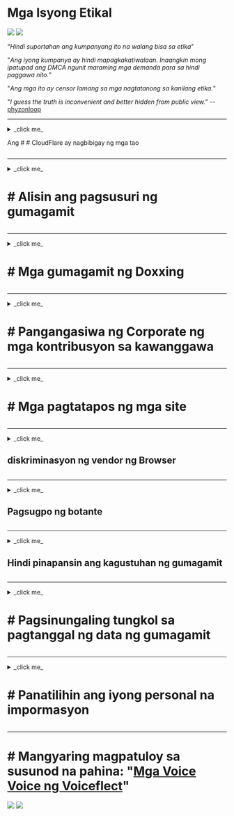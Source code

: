 # Mga Isyong Etikal

![](https://codeberg.org/crimeflare/cloudflare-tor/media/branch/master/image/itsreallythatbad.jpg)
![](https://codeberg.org/crimeflare/cloudflare-tor/media/branch/master/image/telegram/c81238387627b4bfd3dcd60f56d41626.jpg)

"_Hindi suportahan ang kumpanyang ito na walang bisa sa etika_"

"_Ang iyong kumpanya ay hindi mapagkakatiwalaan. Inaangkin mong ipatupad ang DMCA ngunit maraming mga demanda para sa hindi paggawa nito._"

"_Ang mga ito ay censor lamang sa mga nagtatanong sa kanilang etika._"

"_I guess the truth is inconvenient and better hidden from public view._" -- [phyzonloop](https://twitter.com/phyzonloop)


---


<details>
<summary> _click me_

Ang # # CloudFlare ay nagbibigay ng mga tao
</summary>


Ang Cloudflare ay nagpapadala ng mga email ng spam sa mga hindi gumagamit ng Cloudflare.

- Magpadala lamang ng mga email sa mga tagasuskribi na sumali
- Kapag sinabi ng gumagamit na "itigil", pagkatapos ay ihinto ang pagpapadala ng email

Ito ay simple. Ngunit walang pakialam si Cloudflare.
Sinabi ni Cloudflare gamit ang kanilang serbisyo [maaaring ihinto ang lahat ng mga spammer o mga umaatake](https://support.cloudflare.com/hc/en-us/articles/200170066-Will-activating-Cloudflare-stop-all-spammers-or-attackers- ).
Paano natin mapipigilan ang _Cloudflare spammers_ nang hindi nag-activate ng Cloudflare?


![](https://codeberg.org/crimeflare/cloudflare-tor/media/branch/master/image/cfspam01.jpg)
![](https://codeberg.org/crimeflare/cloudflare-tor/media/branch/master/image/cfspam03.jpg)
![](https://codeberg.org/crimeflare/cloudflare-tor/media/branch/master/image/cfspam02.jpg)
![](https://codeberg.org/crimeflare/cloudflare-tor/media/branch/master/image/cfspambrittany.jpg)
![](https://codeberg.org/crimeflare/cloudflare-tor/media/branch/master/image/cfspamtwtr.jpg)

</details>

---

<details>
<summary> _click me_

# # Alisin ang pagsusuri ng gumagamit
</summary>


Ang sensor ng Cloudflare [negatibong mga pagsusuri](https://web.archive.org/web/20191116004046/https://www.trustpilot.com/reviews/5aa6ee0ed5a5700a7c8cf853). Kung nag-post ka ng _anti-Cloudflare_ text sa Twitter, mayroon kang isang pagkakataon na makakuha ng isang [tugon](https://twitter.com/CloudflareHelp/status/1126051764917145601) mula sa [empleyado ng Cloudflare](cloudflare_inc/cloudflare_members.txt) kasama ang "_[Hindi, hindi](PEOPLE.md) _ "mensahe. Kung nag-post ka ng negatibong pagsusuri sa anumang site ng pagsusuri, susubukan nilang [censor](https://twitter.com/phyzonloop/status/1178836176985366529) [ito](https://twitter.com/dxgl_org/status/1178722159432220672 ).


![](https://codeberg.org/crimeflare/cloudflare-tor/media/branch/master/image/cfcenrev_01.jpg)
![](https://codeberg.org/crimeflare/cloudflare-tor/media/branch/master/image/cfcenrev_02.jpg)
![](https://codeberg.org/crimeflare/cloudflare-tor/media/branch/master/image/cfcenrev_03.jpg)

</details>

---

<details>
<summary> _click me_

# # Mga gumagamit ng Doxxing
</summary>


Ang Cloudflare ay may napakalaking [problema sa panliligalig](https://web.archive.org/web/20171024040313/http://www.businessinsider.com/cloudflare-ceo-suggests-people-who-report-online-abuse-use -fake-names-2017-5).
Cloudflare [nagbabahagi ng personal na impormasyon](https://archive.ph/ePdvi) ng mga [sino](https://twitter.com/ZJemptv/status/898299709634248704) [magreklamo](https://twitter.com/TinyPirate/katayuan/554718958176067584) [tungkol](https://twitter.com/remembrancermx/status/1010329041235148802) [host](https://twitter.com/Bridaguy/status/915003769280172037) [mga site](https://twitter .com/HelloAndrew/katayuan/897260208845500416). Minsan hiniling nila sa iyo na magbigay
ang iyong totoong ID. Kung hindi mo nais na mai-harassed, [assaulted](https://twitter.com/NiteShade925/status/1158469203420205056), [swatted](https://boingboing.net/2015/0/19/invasion-boards -set-out-to-rui.html) o [pinatay](https://twitter.com/RusEmbUSA/status/1187363092793040901), mas mahusay mong lumayo sa mga website ng Cloudflared.


![](https://codeberg.org/crimeflare/cloudflare-tor/media/branch/master/image/cfdox_what.jpg)
![](https://codeberg.org/crimeflare/cloudflare-tor/media/branch/master/image/cfdox_swat.jpg)
![](https://codeberg.org/crimeflare/cloudflare-tor/media/branch/master/image/cfdox_kill.jpg)
![](https://codeberg.org/crimeflare/cloudflare-tor/media/branch/master/image/cfdox_threat.jpg)
![](https://codeberg.org/crimeflare/cloudflare-tor/media/branch/master/image/cfdox_dox.jpg)
![](https://codeberg.org/crimeflare/cloudflare-tor/media/branch/master/image/cfdox_ex1.jpg)
![](https://codeberg.org/crimeflare/cloudflare-tor/media/branch/master/image/cfdox_ex2.jpg)

</details>

---

<details>
<summary> _click me_

# # Pangangasiwa ng Corporate ng mga kontribusyon sa kawanggawa
</summary>


Ang CloudFlare ay [nagtatanong](https://web.archive.org/web/20191112033605/https://opencollective.com/cloudflarecollective#section-about) para sa mga kontribusyon sa kawanggawa. Nakatatakot na ang isang Amerikanong korporasyon ay hihilingin sa kawanggawa kasama ang mga non-profit na organisasyon na may magagandang dahilan. Kung gusto mo [hadlangan ang mga tao o pag-aaksaya ng oras ng ibang tao](PEOPLE.md), baka gusto mong mag-order ng ilang mga pizza para sa mga empleyado ng Cloudflare.


![](https://codeberg.org/crimeflare/cloudflare-tor/media/branch/master/image/cfdonate.jpg)

</details>

---

<details>
<summary> _click me_

# # Mga pagtatapos ng mga site
</summary>


Ano ang gagawin mo kung bumaba ang iyong site _suddenly_? Mayroong mga ulat na ang Cloudflare ay [nagtatanggal](https://twitter.com/stefan_eady/status/1126033791267426304) [user's](https://twitter.com/derivativeburke/status/903755267053117440) [pagsasaayos](https://twitter.com/lordscarlet/status/1046785164792205314) o [paghinto ng serbisyo nang walang anumang babala](https://twitter.com/svolentin/status/1227324408475344896), [tahimik](https://twitter.com/BlnaryMlke/status/1194339461984854018). Iminumungkahi namin na makahanap ka ng [mas mahusay na provider](what-to-do.md).

![](https://codeberg.org/crimeflare/cloudflare-tor/media/branch/master/image/cftmnt.jpg)

</details>

---

<details>
<summary> _click me_

## diskriminasyon ng vendor ng Browser
</summary>


Nagbibigay ang CloudFlare ng higit na kagustuhan sa paggamot sa mga gumagamit ng Firefox habang nagbibigay ng pagalit na paggamot sa mga gumagamit ng hindi Tor-Browser sa Tor.
Ang mga gumagamit ng Tor na nararapat na tumanggi na magpatupad ng di-libreng javascript ay nakakatanggap din ng pagalit na paggamot.
Ang pagkakapantay-pantay na pag-access na ito ay isang pag-abuso sa neutrality sa network at isang pag-abuso sa kapangyarihan.

![](https://codeberg.org/crimeflare/cloudflare-tor/media/branch/master/image/browdifftbcx.gif)

- Kaliwa: `Tor Browser`, Kanan:` Chrome`. Parehong IP address.

![](https://codeberg.org/crimeflare/cloudflare-tor/media/branch/master/image/browserdiff.jpg)

- Kaliwa: `[Tor Browser] Pinapagana ang Javascript, Pinagana ang Cookie
- Kanan: `[Chrome] Pinapagana ang Javascript, Hindi Pinapagana ang Cookie

![](https://codeberg.org/crimeflare/cloudflare-tor/media/branch/master/image/cfsiryoublocked.jpg)

- QuteBrowser (menor de edad na browser) nang walang Tor (Clearnet IP)

| *** Browser *** | *** Pag-access sa paggamot *** |
| --- | --- |
| Tor Browser (pinagana ang Javascript) | pinapayagan ang pag-access |
| Firefox (pinagana ang Javascript) | pag-access ay hinamak |
| Chromium (pinagana ang Javascript) | pag-access ng hinamak (itinulak ang Google reCAPTCHA) |
| Chromium o Firefox (Hindi pinagana ang Javascript) | tinanggihan ang pag-access (itinulak * basag * reCAPTCHA ng Google) |
| Chromium o Firefox (hindi pinagana ng Cookie) | pag-access tinanggihan |
| QuteBrowser | tinanggihan ang pag-access |
| lynx | pag-access tinanggihan |
| w3m | tinanggihan ang pag-access |
| wget | tinanggihan ang pag-access |


"_Bakit hindi gumamit ng pindutan ng Audio upang malutas ang madaling hamon? _"

Oo, mayroong isang pindutan ng audio, ngunit _always_ [hindi gumagana sa Tor](https://trac.torproject.org/projects/tor/ticket/23840). Makakakuha ka ng mensaheng ito kapag na-click mo ito:

```
Subukan ulit mamaya
Ang iyong computer o network ay maaaring magpadala ng mga awtomatikong query.
Upang maprotektahan ang aming mga gumagamit, hindi namin ma-proseso ang iyong kahilingan ngayon.
Para sa karagdagang mga detalye bisitahin ang aming pahina ng tulong
```

</details>

---

<details>
<summary> _click me_

## Pagsugpo ng botante
</summary>


Ang mga botante sa estado ng US ay nagparehistro upang bumoto sa wakas sa pamamagitan ng website ng kalihim ng estado sa estado ng kanilang tirahan.
Ang mga tanggapan ng sekretaryo ng kontrolado ng Republikano ay nakikibahagi sa pagsugpo sa botante sa pamamagitan ng pag-prox ng website ng sekretarya ng estado sa pamamagitan ng Cloudflare.
Ang pagalit sa Cloudflare ng mga gumagamit ng Tor, ang posisyon ng MITM bilang isang sentralisadong pandaigdigang punto ng pagsubaybay, at ang nakapipinsalang papel sa pangkalahatang
nagagawang mag-atubiling magrehistro ang mga prospective na botante. Ang mga liberal sa partikular ay may posibilidad na yakapin ang privacy. Kinokolekta ng mga form sa pagpaparehistro ng botante ang sensitibong impormasyon tungkol sa pampulitika na nakahilig sa botante, personal na pisikal na address, numero ng seguridad sa lipunan, at petsa ng kapanganakan.
Karamihan sa mga estado ay gumagawa lamang ng isang subset ng impormasyong ito na magagamit ng publiko, ngunit nakikita ng Cloudflare ang *** lahat ng impormasyon na iyon kapag may nagrerehistro na bumoto.

Tandaan na ang pagrerehistro ng papel ay hindi nakakagid sa Cloudflare dahil ang sekretarya ng mga kawani ng entry sa data ng estado ay malamang na gagamitin ang
Cloudflare website upang maipasok ang data.

![](https://codeberg.org/crimeflare/cloudflare-tor/media/branch/master/image/cfvotm_01.jpg)
!

- Ang Change.org ay isang tanyag na website para sa pangangalap ng mga boto at kumilos. "Ang mga tao sa lahat ng dako ay nagsisimula mga kampanya, pagpapakilos ng mga tagasuporta, at nagtatrabaho sa mga gumagawa ng desisyon upang magmaneho ng mga solusyon.](https://web.archive.org/web/20200206120027/https://www.change.org/about)"
Sa kasamaang palad, maraming mga tao ay hindi maaaring tingnan ang change.org nang dahil sa agresibong filter ng Cloudflare. Pinigilan sila mula sa paglagda sa petisyon, kaya hindi kasama ang mga ito mula sa isang demokratikong proseso. Ang paggamit ng iba pang platform na hindi cloudflared tulad ng [OpenPetition](https://www.openpetition.eu/content/about_us) ay tumutulong sa paglutas ng problema.

![](https://codeberg.org/crimeflare/cloudflare-tor/media/branch/master/image/changeorgasn.jpg)
![](https://codeberg.org/crimeflare/cloudflare-tor/media/branch/master/image/changeorgtor.jpg)

- Ang Cloudflare's "[Athenian Project](https://www.cloudflare.com/athenian/)" ay nag-aalok ng libreng proteksyon sa antas ng negosyo sa mga website at lokal na halalan. Sinabi nila na "ang mga nasasakupan ay maaaring ma-access ang impormasyon sa halalan at pagpaparehistro ng botante" ngunit ito ay kasinungalingan sapagkat maraming tao ang hindi maaaring mag-browse sa site.

</details>

---

<details>
<summary> _click me_

## Hindi pinapansin ang kagustuhan ng gumagamit
</summary>


Kung nag-opt-out ka ng isang bagay, inaasahan mong wala kang natatanggap na email tungkol dito. Huwag pansinin ng Cloudflare ang kagustuhan ng gumagamit at magbahagi ng data sa mga korporasyong third-party [nang walang pahintulot ng customer](https://twitter.com/thexpaw/status/1108424723233419264). Kung gumagamit ka ng kanilang libreng plano, nagpapadala sila ng email sa iyo na humihiling na bumili ng buwanang subscription.

![](https://codeberg.org/crimeflare/cloudflare-tor/media/branch/master/image/cfviopl_tp.jpg)

</details>

---

<details>
<summary> _click me_

# # Pagsinungaling tungkol sa pagtanggal ng data ng gumagamit
</summary>


Ayon sa blog na ito ng [ex-cloudflare customer](https://shkspr.mobi/blog/2019/11/can-you-trust-cloudflare-with-your-personal-data/), ang Cloudflare ay nagsisinungaling tungkol sa pagtanggal ng mga account. Ngayon, maraming [mga kumpanya ang nagpapanatili ng iyong data](https://justdeleteme.xyz/) matapos mong isara o tinanggal ang iyong account. Karamihan sa mga magagandang kumpanya ay binabanggit ang tungkol dito sa kanilang patakaran sa privacy. Cloudflare? Hindi.

```
2019-08-05 Nagpadala sa akin ng CloudFlare ang kumpirmasyon na tinanggal nila ang aking account.
2019-10-02 Nakatanggap ako ng isang email mula sa CloudFlare "dahil ako ay isang customer"
```

Hindi alam ng Cloudflare ang tungkol sa salitang "alisin". Kung talagang _removed_, bakit nakuha ng isang email ang ex-customer na ito? Nabanggit din niya na ang patakaran sa privacy ng Cloudflare ay hindi binabanggit tungkol dito.

```
Ang kanilang bagong patakaran sa privacy ay hindi nagbabanggit ng pagpapanatili ng data sa isang taon.
```

![](https://codeberg.org/crimeflare/cloudflare-tor/media/branch/master/image/cfviopl_notdel.jpg)

Paano ka mapagkakatiwalaan sa Cloudflare kung [ang kanilang patakaran sa privacy ay isang LIE](https://twitter.com/daviddlow/status/1197787135526555648)?

</details>

---

<details>
<summary> _click me_

# # Panatilihin ang iyong personal na impormasyon
</summary>


Ang pagtanggal ng Cloudflare account ay [hard level](https://justdeleteme.xyz/).

```
Magsumite ng isang tiket ng suporta gamit ang kategorya na "Account",
at humiling ng pagtanggal ng account sa katawan ng mensahe.
Hindi ka dapat magkaroon ng mga domain o credit card na nakakabit sa iyong account bago humiling ng pagtanggal.
```

Makatanggap ka [email ng kumpirmasyon na ito](https://twitter.com/originalesushi/status/1199041528414527495).

![](https://codeberg.org/crimeflare/cloudflare-tor/media/branch/master/image/cf_deleteandkeep.jpg)

"Sinimulan namin na iproseso ang iyong kahilingan sa pagtanggal" ngunit "Patuloy kaming mag-iimbak ng iyong personal na impormasyon".

Maaari mo bang "tiwala" ito?

</details>

---

# # Mangyaring magpatuloy sa susunod na pahina: "[Mga Voice Voice ng Voiceflect](../PEOPLE.md)"

![](https://codeberg.org/crimeflare/cloudflare-tor/media/branch/master/image/freemoldybread.jpg)
![](https://codeberg.org/crimeflare/cloudflare-tor/media/branch/master/image/cfisnotanoption.jpg)
